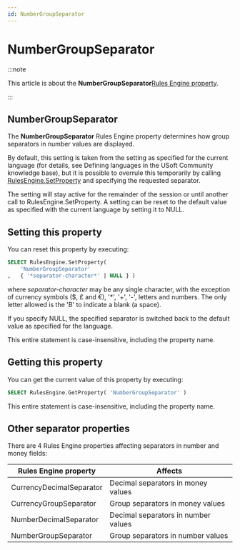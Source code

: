 ```yaml
---
id: NumberGroupSeparator
---
```


# NumberGroupSeparator




:::note

This article is about the **NumberGroupSeparator**[Rules Engine property](/docs/Modeller_and_Rules_Engine/Rules_Engine_properties).

:::

## **NumberGroupSeparator**

The **NumberGroupSeparator** Rules Engine property determines how group separators in number values are displayed.

By default, this setting is taken from the setting as specified for the current language (for details, see Defining languages in the USoft Community knowledge base), but it is possible to overrule this temporarily by calling [RulesEngine.SetProperty](/docs/Extensions/RulesEngine_internal_component/RulesEngineSetProperty.md) and specifying the requested separator.

The setting will stay active for the remainder of the session or until another call to RulesEngine.SetProperty. A setting can be reset to the default value as specified with the current language by setting it to NULL.

## Setting this property

You can reset this property by executing:

```sql
SELECT RulesEngine.SetProperty( 
    'NumberGroupSeparator'
,   { '*separator-character*' | NULL } )
```

where *separator-character* may be any single character, with the exception of currency symbols ($, £ and €), '*', '+', '-', letters and numbers. The only letter allowed is the 'B' to indicate a blank (a space).

If you specify NULL, the specified separator is switched back to the default value as specified for the language.

This entire statement is case-insensitive, including the property name.

## Getting this property

You can get the current value of this property by executing:

```sql
SELECT RulesEngine.GetProperty( 'NumberGroupSeparator' )
```

This entire statement is case-insensitive, including the property name.

## Other separator properties

There are 4 Rules Engine properties affecting separators in number and money fields:

|**Rules Engine property**|**Affects**|
|--------|--------|
|CurrencyDecimalSeparator|Decimal separators in money values|
|CurrencyGroupSeparator|Group separators in money values|
|NumberDecimalSeparator|Decimal separators in number values|
|NumberGroupSeparator|Group separators in number values|